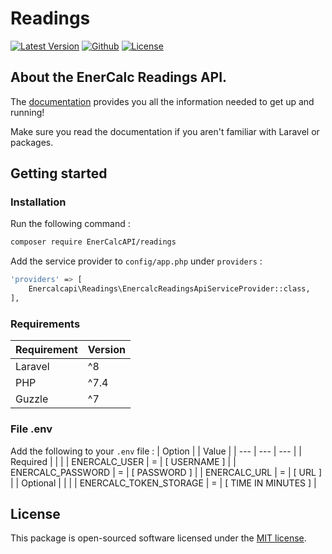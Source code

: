 # Readings

[![Latest Version](https://img.shields.io/badge/release-v0.0.1-blue?style=plastic)](https://github.com/EnerCalcAPI/readings/releases) [![Github](https://img.shields.io/github/issues/EnerCalcAPI/readings?style=plastic)](https://github.com/EnerCalcAPI/readings/issues) [![License](https://img.shields.io/github/license/EnerCalcAPI/readings?style=plastic)](https://opensource.org/licenses/MIT)

## About the EnerCalc Readings API.
The [documentation](https://api.enercalc.nl/docs/) provides you all the information needed to get up and running!

Make sure you read the documentation if you aren't familiar with Laravel or packages.

## Getting started

### Installation
Run the following command :

```bash
composer require EnerCalcAPI/readings
```

Add the service provider to ``` config/app.php ``` under ``` providers ``` :

```bash
'providers' => [
    Enercalcapi\Readings\EnercalcReadingsApiServiceProvider::class,
],
```

### Requirements

| Requirement | Version |
| --- | --- |
| Laravel | ^8 |
| PHP | ^7.4 |
| Guzzle | ^7 |

### File .env

Add the following to your `.env` file :
| Option | | Value |
| --- | --- | --- |
| Required | | |
| ENERCALC_USER | = | [ USERNAME ] |
| ENERCALC_PASSWORD | = | [ PASSWORD ] |
| ENERCALC_URL | = | [ URL ] |
| Optional | | |
| ENERCALC_TOKEN_STORAGE | = | [ TIME IN MINUTES ] |

## License

This package is open-sourced software licensed under the [MIT license](https://opensource.org/licenses/MIT).
